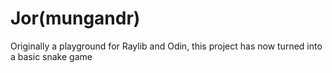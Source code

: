 # Jor(mungandr)

Originally a playground for Raylib and Odin, this project has now turned into a basic snake game